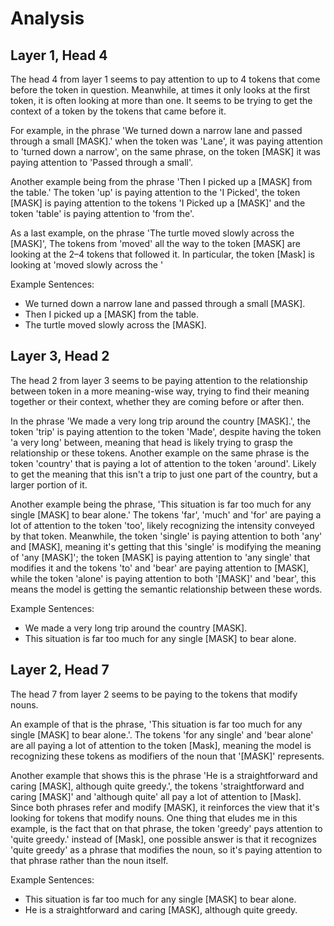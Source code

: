 # Analysis

## Layer 1, Head 4

The head 4 from layer 1 seems to pay attention to up to 4 tokens that come before the token in question. Meanwhile, at times it only looks at the first token, it is often looking at more than one. It seems to be trying to get the context of a token by the tokens that came before it. 

For example, in the phrase 'We turned down a narrow lane and passed through a small [MASK].' when the token was 'Lane', it was paying attention to 'turned down a narrow', on the same phrase, on the token [MASK] it was paying attention to 'Passed through a small'.

Another example being from the phrase 'Then I picked up a [MASK] from the table.' The token 'up' is paying attention to the 'I Picked', the token [MASK] is paying attention to the tokens 'I Picked up a [MASK]' and the token 'table' is paying attention to 'from the'.

As a last example, on the phrase 'The turtle moved slowly across the [MASK]', The tokens from 'moved' all the way to the token [MASK] are looking at the 2–4 tokens that followed it. In particular, the token [Mask] is looking at 'moved slowly across the '

Example Sentences:
- We turned down a narrow lane and passed through a small [MASK].
- Then I picked up a [MASK] from the table.
- The turtle moved slowly across the [MASK].

## Layer 3, Head 2

The head 2 from layer 3 seems to be paying attention to the relationship between token in a more meaning-wise way, trying to find their meaning together or their context, whether they are coming before or after then.

In the phrase 'We made a very long trip around the country [MASK].', the token 'trip' is paying attention to the token 'Made', despite having the token 'a very long' between, meaning that head is likely trying to grasp the relationship or these tokens. Another example on the same phrase is the token 'country' that is paying a lot of attention to the token 'around'. Likely to get the meaning that this isn't a trip to just one part of the country, but a larger portion of it.

Another example being the phrase, 'This situation is far too much for any single [MASK] to bear alone.' The tokens 'far', 'much' and 'for' are paying a lot of attention to the token 'too', likely recognizing the intensity conveyed by that token. Meanwhile, the token 'single' is paying attention to both 'any' and [MASK], meaning it's getting that this 'single' is modifying the meaning of 'any [MASK]'; the token [MASK] is paying attention to 'any single' that modifies it and the tokens 'to' and 'bear' are paying attention to [MASK], while the token 'alone' is paying attention to both '[MASK]' and 'bear', this means the model is getting the semantic relationship between these words.

Example Sentences:
- We made a very long trip around the country [MASK].
- This situation is far too much for any single [MASK] to bear alone.

## Layer 2, Head 7

The head 7 from layer 2 seems to be paying to the tokens that modify nouns.

An example of that is the phrase, 'This situation is far too much for any single [MASK] to bear alone.'. The tokens 'for any single' and 'bear alone' are all paying a lot of attention to the token [Mask], meaning the model is recognizing these tokens as modifiers of the noun that '[MASK]' represents.

Another example that shows this is the phrase 'He is a straightforward and caring [MASK], although quite greedy.', the tokens 'straightforward and caring [MASK]' and 'although quite' all pay a lot of attention to [Mask]. Since both phrases refer and modify [MASK], it reinforces the view that it's looking for tokens that modify nouns. One thing that eludes me in this example, is the fact that on that phrase, the token 'greedy' pays attention to 'quite greedy.' instead of [Mask], one possible answer is that it recognizes 'quite greedy' as a phrase that modifies the noun, so it's paying attention to that phrase rather than the noun itself.

Example Sentences:
- This situation is far too much for any single [MASK] to bear alone.
- He is a straightforward and caring [MASK], although quite greedy.